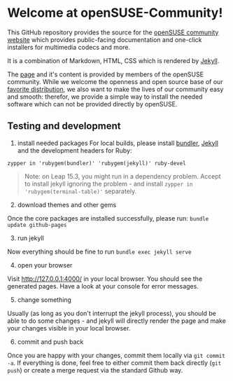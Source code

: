 # Welcome at openSUSE-Community!

This GitHub repository provides the source for the [openSUSE community website](https://www.opensuse-community.org) which provides public-facing documentation and  one-click installers for multimedia codecs and more.

It is a combination of Markdown, HTML, CSS which is rendered by [Jekyll](https://jekyllrb.com/).

The [page](https://www.opensuse-community.org/) and it's content is provided by members of the openSUSE community. While we welcome the openness and open source base of our [favorite distribution](https://www.opensuse.org/), we also want to make the lives of our community easy and smooth: therefor, we provide a simple way to install the needed software which can not be provided directly by openSUSE.

## Testing and development

1) install needed packages
For local builds, please install [bundler](https://rubygems.org/gems/bundler), [Jekyll](https://jekyllrb.com/) and the development headers for Ruby:

```zypper in 'rubygem(bundler)' 'rubygem(jekyll)' ruby-devel```

> Note: on Leap 15.3, you might run in a dependency problem. Accept to install jekyll ignoring the problem - and install `zypper in 'rubygem(terminal-table)'` separately.

2) download themes and other gems

Once the core packages are installed successfully, please run: `bundle update github-pages`

3) run jekyll

Now everything should be fine to run `bundle exec jekyll serve`

4) open your browser

Visit http://127.0.0.1:4000/ in your local browser. You should see the generated pages. Have a look at your console for error messages.

5) change something

Usually (as long as you don't interrupt the jekyll process), you should be able to do some changes - and jekyll will directly render the page and make your changes visible in your local browser.

6) commit and push back

Once you are happy with your changes, commit them locally via `git commit -a`. If everything is done, feel free to either commit them back directly (`git push`) or create a merge request via the standard Github way.


